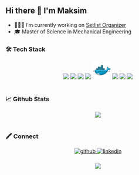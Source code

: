 ## Hi there :wave: I'm Maksim

- 👨🏽‍💻 I’m currently working on <a href="https://github.com/Brest-Java-Course-2021-2/Maksim-Meliashchuk-Setlist-Organizer" target="_blank">Setlist Organizer</a>
- :mortar_board: Master of Science in Mechanical Engineering

### :hammer_and_wrench: Tech Stack  
<div align="center">
<img width="40" src="https://cdn.worldvectorlogo.com/logos/java-14.svg"/>
<img width="40" src="https://cdn.worldvectorlogo.com/logos/spring-3.svg"/>
<img width="40" src="https://cdn.worldvectorlogo.com/logos/intellij-idea-1.svg"/>
<img width="40" src="https://cdn.worldvectorlogo.com/logos/postgresql.svg"/>
<img width="50" src="https://github.com/devicons/devicon/blob/master/icons/docker/docker-original.svg"/>
<img width="40" src="https://cdn.worldvectorlogo.com/logos/bootstrap-4.svg"/>
<img width="40" src="https://cdn.worldvectorlogo.com/logos/git-icon.svg"/>
<img width="40" src="https://cdn.worldvectorlogo.com/logos/ubuntu-4.svg"/>
</div>


<br/>  

### :chart_with_upwards_trend: Github Stats  
<div align="center"><img src="https://github-readme-stats.vercel.app/api?username=Maxxx873&show_icons=true&count_private=true&hide_border=true" align="center" /></div>  
<br/>  

### :crayon: Connect
<div align="center">
<a href="https://github.com/Maxxx873" target="_blank">
<img src=https://img.shields.io/badge/github-%2324292e.svg?&style=for-the-badge&logo=github&logoColor=white alt=github style="margin-bottom: 5px;" />
</a>
<a href="https://linkedin.com/in/maksim-meliashchuk-3553bb239/" target="_blank">
<img src=https://img.shields.io/badge/linkedin-%231E77B5.svg?&style=for-the-badge&logo=linkedin&logoColor=white alt=linkedin style="margin-bottom: 5px;" />
</a>  
</div>

<br/>  

<div align="center">
<img src="https://komarev.com/ghpvc/?username=Maxxx873&&style=flat-square" align="center" />
</div>  

<br/>  
